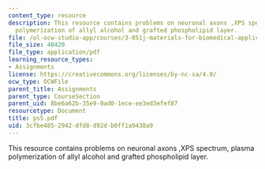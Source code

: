 ```yaml
---
content_type: resource
description: This resource contains problems on neuronal axons ,XPS spectrum, plasma
  polymerization of allyl alcohol and grafted phospholipid layer.
file: /ol-ocw-studio-app/courses/3-051j-materials-for-biomedical-applications-spring-2006/3cfbe4852942dfd8d92db0ff1a9438a9_ps5.pdf
file_size: 48420
file_type: application/pdf
learning_resource_types:
- Assignments
license: https://creativecommons.org/licenses/by-nc-sa/4.0/
ocw_type: OCWFile
parent_title: Assignments
parent_type: CourseSection
parent_uid: 8be6a62b-35e9-9ad0-1ece-ee3ed3efef87
resourcetype: Document
title: ps5.pdf
uid: 3cfbe485-2942-dfd8-d92d-b0ff1a9438a9
---
```

This resource contains problems on neuronal axons ,XPS spectrum, plasma polymerization of allyl alcohol and grafted phospholipid layer.